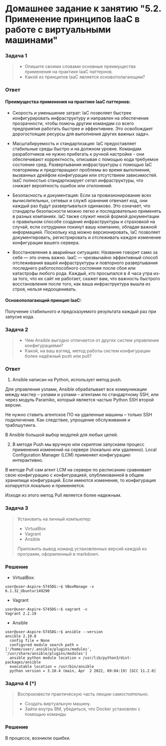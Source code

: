 # Домашнее задание к занятию "5.2. Применение принципов IaaC в работе с виртуальными машинами"
### Задача 1
> * Опишите своими словами основные преимущества применения на практике IaaC паттернов.
> * Какой из принципов IaaC является основополагающим?

### Ответ
#### Преимущества применения на практике IaaC паттернов:
* Скорость и уменьшение затрат: IaC позволяет быстрее конфигурировать инфраструктуру и направлен на обеспечение прозрачности, чтобы помочь другим командам со всего предприятия работать быстрее и эффективнее. Это освобождает дорогостоящие ресурсы для выполнения других важных задач.

* Масштабируемость и стандартизация: IaC предоставляет стабильные среды быстро и на должном уровне. Командам разработчиков не нужно прибегать к ручной настройке - 
они обеспечивают корректность, описывая с помощью кода требуемое состояние сред. Развертывания инфраструктуры с помощью IaC повторяемы и предотвращают проблемы во 
время выполнения, вызванных дрейфом конфигурации или отсутствием зависимостей. IaaC полностью стандартизирует сетап инфраструктуры, что снижает вероятность ошибок 
или отклонений.

* Безопасность и документация: Если за провизионирование всех вычислительных, сетевых и служб хранения отвечает код, они каждый раз будут развертываться одинаково. 
Это означает, что стандарты безопасности можно легко и последовательно применять в разных компаниях. IaC также служит некой формой документации о правильном способе 
создания инфраструктуры и страховкой на случай, если сотрудники покинут вашу компанию, обладая важной информацией. Поскольку код можно версионировать, IaC позволяет 
документировать, регистрировать и отслеживать каждое изменение конфигурации вашего сервера.

* Восстановление в аварийных ситуациях: Название говорит само за себя — это очень важно. IaaC — чрезвычайно эффективный способ отслеживания вашей инфраструктуры и 
повторного развертывания последнего работоспособного состояния после сбоя или катастрофы любого рода. Каждый, кто просыпался в 4 часа утра из-за того, что их сайт 
не работает, скажет вам, что важность быстрого восстановления после того, как ваша инфраструктура вышла из строя, нельзя недооценивать.

#### Основополагающий принцип IaaC:
Получение стабильного и предсказуемого результата каждый раз при запуске кода.

### Задача 2
> * Чем Ansible выгодно отличается от других систем управление конфигурациями?
> * Какой, на ваш взгляд, метод работы систем конфигурации более надёжный push или pull?

### Ответ

1. Ansible написан на Python, использует метод push. 

Для управления узлами, Ansible обрабатывает все коммуникации между мастер – узлами и узлами – агентами по стандартному SSH, или через модуль Paramiko, 
который является частью Python SSH второй версии.

Не нужно ставить агентское ПО на удаленные машины – только SSH подключение. Как следствие, упрощение обслуживания и траблшутинга.

В Ansible большой выбор модулей для любых целей.

2. В методе Push мы вручную или скриптом запускаем процесс применения изменений на сервере (локально или удаленно). 
Local Configuration Manager (LCM) применяет конфигурацию интерактивно.

В методе Pull сам агент LCM на сервере по расписанию сравнивает свою конфигурацию с конфигурацией, опубликованной в общем хранилище конфигураций. 
Если имеются изменения, то конфигурация копируется локально и применяется.

Изходя из этого метод Pull является более надежным.

### Задача 3
> Установить на личный компьютер:
> * VirtualBox
> * Vagrant
> * Ansible
> 
> Приложить вывод команд установленных версий каждой из программ, оформленный в markdown.

### Решение 

* VirtualBox:

```
user@user-Aspire-5745DG:~$ VBoxManage -v
6.1.32_Ubuntur149290
```
* Vagrant
```
user@user-Aspire-5745DG:~$ vagrant -v
Vagrant 2.2.19
```
* Ansible
```
user@user-Aspire-5745DG:~$ ansible --version 
ansible 2.10.8
  config file = None
  configured module search path = ['/home/user/.ansible/plugins/modules', '/usr/share/ansible/plugins/modules']
  ansible python module location = /usr/lib/python3/dist-packages/ansible
  executable location = /usr/bin/ansible
  python version = 3.10.4 (main, Apr  2 2022, 09:04:19) [GCC 11.2.0]
```
### Задача 4 (*)
> Воспроизвести практическую часть лекции самостоятельно.
> * Создать виртуальную машину.
> * Зайти внутрь ВМ, убедиться, что Docker установлен с помощью команды

### Решение 
В процессе, возникли ошибки.
